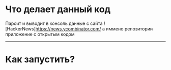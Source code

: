 # Что делает данный код
Парсит и выводит в консоль данные с сайта ![HackerNews]https://news.ycombinator.com/ а иммено репозитории приложение с открытым кодом
________________________

# Как запустить?
